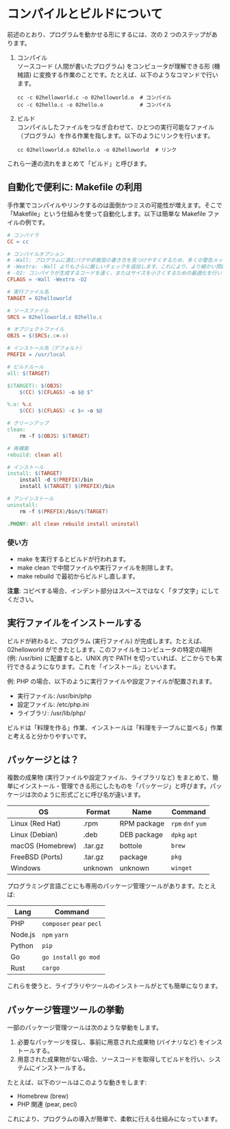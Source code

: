 # コンパイルとビルドについて

前述のとおり、プログラムを動かせる形にするには、次の 2 つのステップがあります。

1. コンパイル  
   ソースコード (人間が書いたプログラム) をコンピュータが理解できる形 (機械語) に変換する作業のことです。たとえば、以下のようなコマンドで行います。

   ```shell
   cc -c 02helloworld.c -o 02helloworld.o  # コンパイル
   cc -c 02hello.c -o 02hello.o            # コンパイル
   ```

2. ビルド  
   コンパイルしたファイルをつなぎ合わせて、ひとつの実行可能なファイル（プログラム）を作る作業を指します。以下のようにリンクを行います。

   ```shell
   cc 02helloworld.o 02hello.o -o 02helloworld  # リンク
   ```

これら一連の流れをまとめて「ビルド」と呼びます。

## 自動化で便利に: Makefile の利用

手作業でコンパイルやリンクするのは面倒かつミスの可能性が増えます。そこで「Makefile」という仕組みを使って自動化します。以下は簡単な Makefile ファイルの例です。

```Makefile
# コンパイラ
CC = cc

# コンパイルオプション
# -Wall: プログラムに潜むバグや非推奨の書き方を見つけやすくするため、多くの警告メッセージを出力するようにします。
# -Wextra: -Wall よりもさらに厳しいチェックを追加します。これにより、より細かい問題も検出される可能性があります。
# -O2: コンパイラが生成するコードを速く、またはサイズを小さくするための最適化を行います。-O2 は、ほとんどの一般的な最適化を行いながら、コンパイル時間やデバッグのしやすさに大きな影響を与えないバランスの良い設定です。
CFLAGS = -Wall -Wextra -O2

# 実行ファイル名
TARGET = 02helloworld

# ソースファイル
SRCS = 02helloworld.c 02hello.c

# オブジェクトファイル
OBJS = $(SRCS:.c=.o)

# インストール先（デフォルト）
PREFIX = /usr/local

# ビルドルール
all: $(TARGET)

$(TARGET): $(OBJS)
    $(CC) $(CFLAGS) -o $@ $^

%.o: %.c
    $(CC) $(CFLAGS) -c $< -o $@

# クリーンアップ
clean:
    rm -f $(OBJS) $(TARGET)

# 再構築
rebuild: clean all

# インストール
install: $(TARGET)
    install -d $(PREFIX)/bin
    install $(TARGET) $(PREFIX)/bin

# アンインストール
uninstall:
    rm -f $(PREFIX)/bin/$(TARGET)

.PHONY: all clean rebuild install uninstall
```

### 使い方

- make を実行するとビルドが行われます。
- make clean で中間ファイルや実行ファイルを削除します。
- make rebuild で最初からビルドし直します。

**注意**: コピペする場合、インデント部分はスペースではなく「タブ文字」にしてください。

## 実行ファイルをインストールする

ビルドが終わると、プログラム (実行ファイル) が完成します。たとえば、02helloworld ができたとします。このファイルをコンピュータの特定の場所 (例: /usr/bin) に配置すると、UNIX 内で PATH を切っていれば、どこからでも実行できるようになります。これを「インストール」といいます。

例:
PHP の場合、以下のように実行ファイルや設定ファイルが配置されます。

- 実行ファイル: /usr/bin/php
- 設定ファイル: /etc/php.ini
- ライブラリ: /usr/lib/php/

ビルドは「料理を作る」作業、インストールは「料理をテーブルに並べる」作業と考えると分かりやすいです。

## パッケージとは？

複数の成果物 (実行ファイルや設定ファイル、ライブラリなど) をまとめて、簡単にインストール・管理できる形にしたものを「パッケージ」と呼びます。パッケージは次のように形式ごとに呼び名が違います。

| OS               | Format  | Name        | Command           |
| ---------------- | ------- | ----------- | ----------------- |
| Linux (Red Hat)  | .rpm    | RPM package | `rpm` `dnf` `yum` |
| Linux (Debian)   | .deb    | DEB package | `dpkg` `apt`      |
| macOS (Homebrew) | .tar.gz | bottole     | `brew`            |
| FreeBSD (Ports)  | .tar.gz | package     | `pkg`             |
| Windows          | unknown | unknown     | `winget`          |

プログラミング言語ごとにも専用のパッケージ管理ツールがあります。たとえば:

| Lang    | Command                  |
| ------- | ------------------------ |
| PHP     | `composer` `pear` `pecl` |
| Node.js | `npm` `yarn`             |
| Python  | `pip`                    |
| Go      | `go install` `go mod`    |
| Rust    | `cargo`                  |

これらを使うと、ライブラリやツールのインストールがとても簡単になります。

## パッケージ管理ツールの挙動

一部のパッケージ管理ツールは次のような挙動をします。

1. 必要なパッケージを探し、事前に用意された成果物 (バイナリなど) をインストールする。
2. 用意された成果物がない場合、ソースコードを取得してビルドを行い、システムにインストールする。

たとえば、以下のツールはこのような動きをします:

- Homebrew (brew)
- PHP 関連 (pear, pecl)

これにより、プログラムの導入が簡単で、柔軟に行える仕組みになっています。
